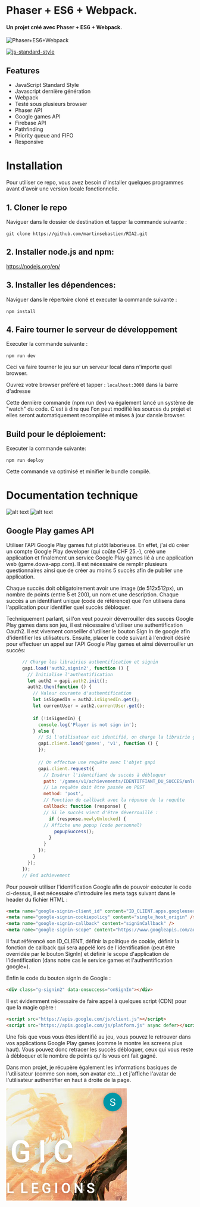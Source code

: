 # Phaser + ES6 + Webpack.
#### Un projet créé avec Phaser + ES6 + Webpack.

![Phaser+ES6+Webpack](https://raw.githubusercontent.com/lean/phaser-es6-webpack/master/assets/images/phaser-es6-webpack.jpg)

[![js-standard-style](https://cdn.rawgit.com/feross/standard/master/badge.svg)](https://github.com/feross/standard)


## Features
- JavaScript Standard Style
- Javascript dernière génération
- Webpack
- Testé sous plusieurs browser
- Phaser API
- Google games API
- Firebase API
- Pathfinding
- Priority queue and FIFO
- Responsive


# Installation
Pour utiliser ce repo, vous avez besoin d'installer quelques programmes avant d'avoir une version locale fonctionnelle.

## 1. Cloner le repo

Naviguer dans le dossier de destination et tapper la commande suivante :

```git clone https://github.com/martinsebastien/RIA2.git```

## 2. Installer node.js and npm:

https://nodejs.org/en/


## 3. Installer les dépendences:

Naviguer dans le répertoire cloné et executer la commande suivante :

```npm install```

## 4. Faire tourner le serveur de développement

Executer la commande suivante :

```npm run dev```

Ceci va faire tourner le jeu sur un serveur local dans n'importe quel browser.

Ouvrez votre browser préféré et tapper : ```localhost:3000``` dans la barre d'adresse 

Cette dernière commande (npm run dev) va également lancé un système de "watch" du code. C'est à dire que l'on peut modifié les sources du projet et elles seront automatiquement recompilée et mises à jour dansle browser.


## Build pour le déploiement:

Executer la commande suivante:

```npm run deploy```

 Cette commande va optimisé et minifier le bundle compilé.

 # Documentation technique

 ![alt text](https://raw.githubusercontent.com/martinsebastien/RIA2/master/assets/images/screen1.png "Screen depuis Google Play")
 ![alt text](https://raw.githubusercontent.com/martinsebastien/RIA2/master/assets/images/screen2.png "Screen depuis Google Play")

 ## Google Play games API

 Utiliser l'API Google Play games fut plutôt laborieuse. En effet, j'ai dû créer un compte Google Play developer (qui coûte CHF 25.-), créé une application et finalement un service Google Play games lié à une application web (game.dowa-app.com). Il est nécessaire de remplir plusieurs questionnaires ainsi que de créer au moins 5 succès afin de publier une application. 
 
 Chaque succès doit obligatoirement avoir une image (de 512x512px), un nombre de points (entre 5 et 200), un nom et une description. Chaque succès a un identifiant unique (code de référence) que l'on utilisera dans l'application pour identifier quel succès débloquer.

Techniquement parlant, si l'on veut pouvoir déverrouiller des succès Google Play games dans son jeu, il est nécessaire d'utiliser une authentification Oauth2. Il est vivement conseiller d'utiliser le bouton Sign In de google afin d'identifier les utilisateurs. Ensuite, placer le code suivant à l'endroit désiré pour effectuer un appel sur l'API Google Play games et ainsi déverrouiller un succès:

```js
      // Charge les librairies authentification et signin
      gapi.load('auth2,signin2', function () {
        // Initialise l'authentification
        let auth2 = gapi.auth2.init();
        auth2.then(function () {
          // Valeur courante d'authentification
          let isSignedIn = auth2.isSignedIn.get();
          let currentUser = auth2.currentUser.get();

          if (!isSignedIn) {
            console.log('Player is not sign in');
          } else {
            // Si l'utilisateur est identifié, on charge la librairie games
            gapi.client.load('games', 'v1', function () {
            });

            // On effectue une requête avec l'objet gapi
            gapi.client.request({
              // Insérer l'identifiant du succès à débloquer
              path: '/games/v1/achievements/IDENTITFIANT_DU_SUCCES/unlock',
              // La requête doit être passée en POST
              method: 'post',       
              // Fonction de callback avec la réponse de la requête
              callback: function (response) {
              // Si le succès vient d'être déverrouillé :
                if (response.newlyUnlocked) {
              // Affiche une popup (code personnel)
                  popupSuccess();
                }
              }
            });
          }
        });
      });
      // End achievement
```

Pour pouvoir utiliser l'identification Google afin de pouvoir exécuter le code ci-dessus, il est nécessaire d'introduire les meta tags suivant dans le header du fichier HTML :

```HTML
<meta name="google-signin-client_id" content="ID_CLIENT.apps.googleusercontent.com" />
<meta name="google-signin-cookiepolicy" content="single_host_origin" />
<meta name="google-signin-callback" content="signinCallback" />
<meta name="google-signin-scope" content="https://www.googleapis.com/auth/games  https://www.googleapis.com/auth/plus.login"/>
```
Il faut référencé son ID_CLIENT, définir la politique de cookie, définir la fonction de callback qui sera appelé lors de l'identification (peut être overridée par le bouton SignIn) et définir le scope d'application de l'identification (dans notre cas le service games et l'authentification google+).

Enfin le code du bouton signIn de Google :

```HTML
<div class="g-signin2" data-onsuccess="onSignIn"></div>
```

Il est évidemment nécessaire de faire appel à quelques script (CDN) pour que la magie opère :

```HTML
<script src="https://apis.google.com/js/client.js"></script>
<script src="https://apis.google.com/js/platform.js" async defer></script>
```

Une fois que vous vous êtes identifié au jeu, vous pouvez le retrouver dans vos applications Google Play games (comme le montre les screens plus haut). Vous pouvez donc retracer les succès débloquer, ceux qui vous reste à débloquer et le nombre de points qu'ils vous ont fait gagné.

Dans mon projet, je récupère également les informations basiques de l'utilisateur (comme son nom, son avatar etc...) et j'affiche l'avatar de l'utilisateur authentifier en haut à droite de la page.

![alt text](https://raw.githubusercontent.com/martinsebastien/RIA2/master/assets/images/profilpic.png "Screen depuis le jeu")